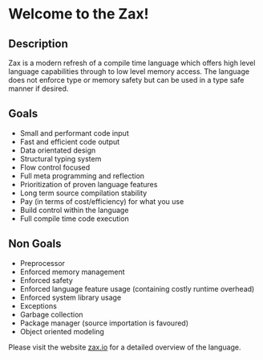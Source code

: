 # Welcome to the Zax!

## Description

Zax is a modern refresh of a compile time language which offers high level language capabilities through to low level memory access. The language does not enforce type or memory safety but can be used in a type safe manner if desired.

## Goals

* Small and performant code input
* Fast and efficient code output
* Data orientated design
* Structural typing system
* Flow control focused
* Full meta programming and reflection
* Prioritization of proven language features
* Long term source compilation stability
* Pay (in terms of cost/efficiency) for what you use
* Build control within the language
* Full compile time code execution

## Non Goals

* Preprocessor
* Enforced memory management
* Enforced safety
* Enforced language feature usage (containing costly runtime overhead)
* Enforced system library usage
* Exceptions
* Garbage collection
* Package manager (source importation is favoured)
* Object oriented modeling

Please visit the website [zax.io](https://zax.io/) for a detailed overview of the language.
